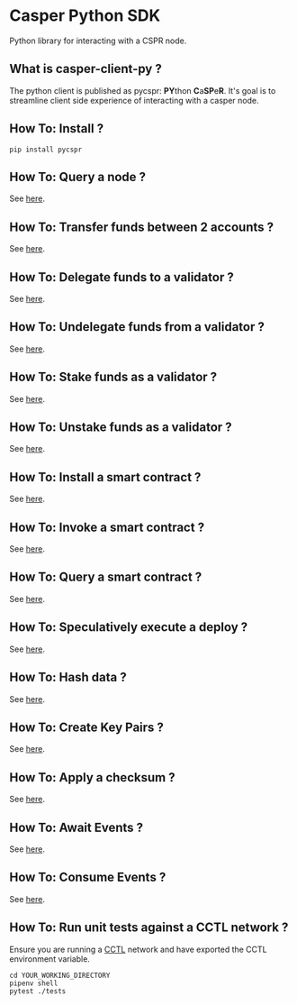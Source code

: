 # Casper Python SDK

Python library for interacting with a CSPR node.


What is casper-client-py ?
------------------------------------------------------

The python client is published as pycspr: **PY**thon **C**a**SP**e**R**.  It's goal is to streamline client side experience of interacting with a casper node.


How To: Install ?
------------------------------------------------------

```
pip install pycspr
```

How To: Query a node ?
------------------------------------------------------

See [here](https://github.com/casper-network/casper-python-sdk/blob/main/how_tos/how_to_query_nodes.py).

How To: Transfer funds between 2 accounts ?
------------------------------------------------------

See [here](https://github.com/casper-network/casper-python-sdk/blob/main/how_tos/how_to_transfer.py).

How To: Delegate funds to a validator ?
------------------------------------------------------

See [here](https://github.com/casper-network/casper-python-sdk/blob/main/how_tos/how_to_delegate.py).

How To: Undelegate funds from a validator ?
------------------------------------------------------

See [here](https://github.com/casper-network/casper-python-sdk/blob/main/how_tos/how_to_undelegate.py).

How To: Stake funds as a validator ?
------------------------------------------------------

See [here](https://github.com/casper-network/casper-python-sdk/blob/main/how_tos/how_to_stake.py).

How To: Unstake funds as a validator ?
------------------------------------------------------

See [here](https://github.com/casper-network/casper-python-sdk/blob/main/how_tos/how_to_unstake.py).

How To: Install a smart contract ?
------------------------------------------------------

See [here](https://github.com/casper-network/casper-python-sdk/blob/main/how_tos/how_to_install_a_contract.py).

How To: Invoke a smart contract ?
------------------------------------------------------

See [here](https://github.com/casper-network/casper-python-sdk/blob/main/how_tos/how_to_invoke_a_contract.py).

How To: Query a smart contract ?
------------------------------------------------------

See [here](https://github.com/casper-network/casper-python-sdk/blob/main/how_tos/how_to_query_contracts.py).

How To: Speculatively execute a deploy ?
------------------------------------------------------

See [here](https://github.com/casper-network/casper-python-sdk/blob/main/how_tos/how_to_speculatively_execute_a_deploy.py).

How To: Hash data ?
------------------------------------------------------

See [here](https://github.com/casper-network/casper-python-sdk/blob/main/how_tos/how_to_hash_data.py).

How To: Create Key Pairs ?
------------------------------------------------------

See [here](https://github.com/casper-network/casper-python-sdk/blob/main/how_tos/how_to_create_key_pairs.py).

How To: Apply a checksum ?
------------------------------------------------------

See [here](https://github.com/casper-network/casper-python-sdk/blob/main/how_tos/how_to_apply_a_checksum.py).

How To: Await Events  ?
------------------------------------------------------

See [here](https://github.com/casper-network/casper-python-sdk/blob/main/how_tos/how_to_await_events.py).

How To: Consume Events  ?
------------------------------------------------------

See [here](https://github.com/casper-network/casper-python-sdk/blob/main/how_tos/how_to_consume_events.py).

How To: Run unit tests against a CCTL network ?
------------------------------------------------------

Ensure you are running a [CCTL](https://github.com/casper-network/cctl) network and have exported the CCTL environment variable.

```
cd YOUR_WORKING_DIRECTORY
pipenv shell
pytest ./tests
````
